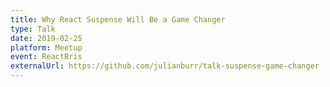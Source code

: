 ```yaml
---
title: Why React Suspense Will Be a Game Changer
type: Talk
date: 2019-02-25
platform: Meetup
event: ReactBris
externalUrl: https://github.com/julianburr/talk-suspense-game-changer
---
```


